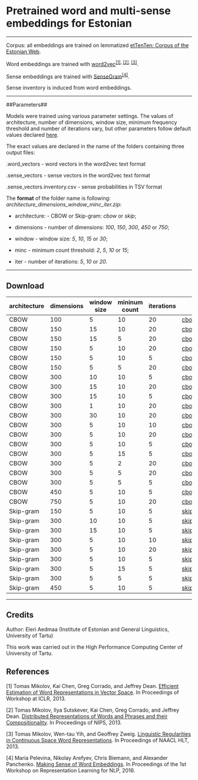 # Pretrained word and multi-sense embeddings for Estonian #

----

Corpus: all embeddings are trained on lemmatized [etTenTen: Corpus of the Estonian Web](https://doi.org/10.15155/1-00-0000-0000-0000-0012el).

Word embeddings are trained with [word2vec](https://code.google.com/archive/p/word2vec/)<sup>[[1]](https://arxiv.org/pdf/1301.3781.pdf), [[2]](http://papers.nips.cc/paper/5021-distributed-representations-of-words-and-phrases-and-their-compositionality.pdf), [[3]](https://www.aclweb.org/anthology/N13-1090)</sup>.

Sense embeddings are trained with [SenseGram](https://github.com/uhh-lt/sensegram)<sup>[[4]](http://aclweb.org/anthology/W16-1620)</sup>.

Sense inventory is induced from word embeddings.

----

##Parameters##

Models were trained using various parameter settings. The values of architecture, number of dimensions, window size, minimum frequency threshold and number of iterations vary, but other parameters follow default values declared [here](https://github.com/uhh-lt/sensegram). 


The exact values are declared in the name of the folders containing three output files:

.word_vectors - word vectors in the word2vec text format

.sense_vectors - sense vectors in the word2vec text format

.sense_vectors.inventory.csv - sense probabilities in TSV format



The **format** of the folder name is following: *architecture\_dimensions\_window\_minc\_iter.zip*:

* architecture: - CBOW or Skip-gram: *cbow* or *skip*; 

* dimensions - number of dimensions: *100*, *150*, *300*, *450* or *750*;

* window - window size: *5*, *10*, *15* or *30*;

* minc - minimum count threshold: *2*, *5*, *10* or *15*; 

* iter - number of iterations: *5*, *10* or *20*.

---

## Download ##

architecture  | dimensions   | window size  | mininum count  | iterations  | download 
------------- | -------------| -------------| -------------| -------------| -------------
CBOW  | 100| 5| 10| 20| <a href="https://eestikeeleinstituut-my.sharepoint.com/:u:/g/personal/eleri_aedmaa_eki_ee/EUh-DeqGZQJItw4iB0L7EkIBrIC_5xSfFJbuTP3ap-neeg?e=I3cp7j" download>cbow\_100\_5\_10\_20.zip</a>
CBOW  | 150| 15| 10| 20| <a href="https://eestikeeleinstituut-my.sharepoint.com/:u:/g/personal/eleri_aedmaa_eki_ee/EQ1AB2Uo-HFAgbGVWjhoFcwB70hnbrpbyrZn41fNAC5QGg?e=9oBvpc">cbow\_150\_15\_10\_20.zip</a>
CBOW  | 150| 15| 5| 20| <a href="https://eestikeeleinstituut-my.sharepoint.com/:u:/g/personal/eleri_aedmaa_eki_ee/EcUBCn3tpPdIiSlI-q2qJYEBlldABbnT5m0b2JZbenSs_Q?e=Vq1euY">cbow\_150\_15\_5\_20.zip</a>
CBOW  | 150| 5| 10| 20| <a href="https://eestikeeleinstituut-my.sharepoint.com/:u:/g/personal/eleri_aedmaa_eki_ee/EWNkokyPDFZOg45nB5BbicoBcPg5vB7RiVEFhmMg_2dBFw?e=sVotgx">cbow\_150\_5\_10\_20.zip</a>
CBOW  | 150| 5| 10| 5| <a href="https://eestikeeleinstituut-my.sharepoint.com/:u:/g/personal/eleri_aedmaa_eki_ee/EWxN2TluQrxBhmrvWTwtzjsBO-Yupny7f3XfnHk4KrooIg?e=FhfpY8">cbow\_150\_5\_10\_5.zip</a>
CBOW  | 150| 5| 5| 20| <a href="https://eestikeeleinstituut-my.sharepoint.com/:u:/g/personal/eleri_aedmaa_eki_ee/EdUaCesBytlJtQBgWdrarRYBs7GWpZ8bEI6U_J3cSFmMmQ?e=RLJr2T">cbow\_150\_5\_5\_20.zip</a>
CBOW  | 300| 10| 10| 5| <a href="https://eestikeeleinstituut-my.sharepoint.com/:u:/g/personal/eleri_aedmaa_eki_ee/EWQ57WjGgVhDvwBfCAuqbbsBkM-4kcnAx6Oos5fNddfn7g?e=1pVTSy">cbow\_300\_10\_10\_5.zip</a>
CBOW  | 300| 15| 10| 20| <a href="https://eestikeeleinstituut-my.sharepoint.com/:u:/g/personal/eleri_aedmaa_eki_ee/EW2of4c6PztCsD9eDlF08GQBEfxqwrLLlswZyLtf_GhEJw?e=pONxG3">cbow\_300\_15\_10\_20.zip</a>
CBOW  | 300| 15| 10| 5| <a href="https://eestikeeleinstituut-my.sharepoint.com/:u:/g/personal/eleri_aedmaa_eki_ee/ERB8y8z8YwFLhQeTkuc1QWgBEvVgWxVCWNbV9OqU6eErOQ?e=oTPwXS">cbow\_300\_15\_10\_5.zip</a>
CBOW  | 300| 1| 10| 20| <a href="https://eestikeeleinstituut-my.sharepoint.com/:u:/g/personal/eleri_aedmaa_eki_ee/EfQyiYXBVA9EjIarh4nqKUcBQsihe4A1-yBUAAl2pWJU2A?e=CwMcZV">cbow\_300\_1\_10\_20.zip</a>
CBOW  | 300| 30| 10| 20| <a href="https://eestikeeleinstituut-my.sharepoint.com/:u:/g/personal/eleri_aedmaa_eki_ee/EfyuqPQpPa9NryJJoa6neIsBDJrpHdm7Bx5u5AaU9GwC1w?e=V4UKJe">cbow\_300\_30\_10\_20.zip</a>
CBOW  | 300| 5| 10| 10| <a href="https://eestikeeleinstituut-my.sharepoint.com/:u:/g/personal/eleri_aedmaa_eki_ee/EQJOVsGpbqBCup0bOnrapQkBZTUerpMnovx2sUS6ZEHyCw?e=P0VtBd">cbow\_300\_5\_10\_10.zip</a>
CBOW  | 300| 5| 10| 20| <a href="https://eestikeeleinstituut-my.sharepoint.com/:u:/g/personal/eleri_aedmaa_eki_ee/Eb8OA_yRDmtCqcYrEHSEAe4BnWspfRm9oExLYtmQtD_eMQ?e=Ypr2kd">cbow\_300\_5\_10\_20.zip</a>
CBOW  | 300| 5| 10| 5| <a href="https://eestikeeleinstituut-my.sharepoint.com/:u:/g/personal/eleri_aedmaa_eki_ee/EY0-W_xz1gZAnPWKnfIcOD4BjErX6qV1psPIcWhtjOoswA?e=mQd2ES">cbow\_300\_5\_10\_5.zip</a>
CBOW  | 300| 5| 15| 5| <a href="https://eestikeeleinstituut-my.sharepoint.com/:u:/g/personal/eleri_aedmaa_eki_ee/Ebm6fIszHsZBuAzHktn51OkBtTkSj-SPowRFhFs02fX7bQ?e=f33iuq">cbow\_300\_5\_15\_5.zip</a>
CBOW  | 300| 5| 2| 20| <a href="https://eestikeeleinstituut-my.sharepoint.com/:u:/g/personal/eleri_aedmaa_eki_ee/EX0GqChNF1RAtxHFdJLRl9MB1nv71qiKxhhr18tEXZBXyw?e=IofWTE">cbow\_300\_5\_2\_20.zip</a>
CBOW  | 300| 5| 5| 20| <a href="https://eestikeeleinstituut-my.sharepoint.com/:u:/g/personal/eleri_aedmaa_eki_ee/Ef7DNh3_FDlGgBoeD0kOwEQBfPqY6rU_3CojZK_m71NaKQ?e=ZPtSA1">cbow\_300\_5\_5\_20.zip</a>
CBOW  | 300| 5| 5| 5| <a href="https://eestikeeleinstituut-my.sharepoint.com/:u:/g/personal/eleri_aedmaa_eki_ee/ERh6rJzv60VAp4cmvao_O-EBrM1p1rrkj5gTVoGlybI_Qg?e=fP6cb6">cbow\_300\_5\_5\_5.zip</a>
CBOW  | 450| 5| 10| 5| <a href="https://eestikeeleinstituut-my.sharepoint.com/:u:/g/personal/eleri_aedmaa_eki_ee/EYc5IYTfm4BOiObuembKVQgBQGroppwfogvUhhhcijqAwA?e=Ofy4ep">cbow\_450\_5\_10\_5.zip</a>
CBOW  | 750| 5| 10| 20| <a href="https://eestikeeleinstituut-my.sharepoint.com/:u:/g/personal/eleri_aedmaa_eki_ee/EYMl5Ah4pWxEtRV8aVwxgQABOy8NjH76B9N03necVKD_Rg?e=XcQpOw">cbow\_750\_5\_10\_20.zip</a>
Skip-gram | 150| 5| 10| 5| <a href="https://eestikeeleinstituut-my.sharepoint.com/:u:/g/personal/eleri_aedmaa_eki_ee/ERRS139a7rNGnrDUQaZ1Jy8BE6pqOWGrpfR98CqURKY5yQ?e=FCEYgP">skip\_150\_5\_10\_5.zip</a>
Skip-gram | 300| 10| 10| 5| <a href="https://eestikeeleinstituut-my.sharepoint.com/:u:/g/personal/eleri_aedmaa_eki_ee/EWbRr9fyQKFNv-5-4xipERUBXYzBH3hWSkzgYOe5s826kw?e=q8oF7B">skip\_300\_10\_10\_5.zip</a>
Skip-gram | 300| 15| 10| 5| <a href="https://eestikeeleinstituut-my.sharepoint.com/:u:/g/personal/eleri_aedmaa_eki_ee/ET6cHakIqaJEp6knsJa179kBjIxxiulKF6XYz3jyOKaoSA?e=A9M4d2">skip\_300\_15\_10\_5.zip</a>
Skip-gram | 300| 5| 10| 10| <a href="https://eestikeeleinstituut-my.sharepoint.com/:u:/g/personal/eleri_aedmaa_eki_ee/EeCD3Xi5Mb1MmS0kwVOAsa0BnSt0QAspiK8QyAvM78o1Bg?e=sUR0yF">skip\_300\_5\_10\_10.zip</a>
Skip-gram | 300| 5| 10| 20| <a href="https://eestikeeleinstituut-my.sharepoint.com/:u:/g/personal/eleri_aedmaa_eki_ee/ERk-w-2CozZBmX5ojuMc8Q8B1S3tKz-gsUc0NHYOkyGqgw?e=zPG9v0">skip\_300\_5\_10\_20.zip</a>
Skip-gram | 300| 5| 10| 5| <a href="https://eestikeeleinstituut-my.sharepoint.com/:u:/g/personal/eleri_aedmaa_eki_ee/EXnBU8JtnyxMtFJRFqBmvW4BQeGa63TN0czTnv5Gjz76gw?e=7kAmUK">skip\_300\_5\_10\_5.zip</a>
Skip-gram | 300| 5| 15| 5| <a href="https://eestikeeleinstituut-my.sharepoint.com/:u:/g/personal/eleri_aedmaa_eki_ee/EVZRI_imAZlFsAK_01o-q58BzhwJxfhLWXhU4kAzk7FB5A?e=IJm3RK">skip\_300\_5\_15\_5.zip</a>
Skip-gram | 300| 5| 5| 5| <a href="https://eestikeeleinstituut-my.sharepoint.com/:u:/g/personal/eleri_aedmaa_eki_ee/ESJVVRish9FDmyT2RoKeT0cBpvu_sF8HzB515HYAPBgjSQ?e=3BKWQf">skip\_300\_5\_5\_5.zip</a>
Skip-gram | 450| 5| 10| 5| <a href="https://eestikeeleinstituut-my.sharepoint.com/:u:/g/personal/eleri_aedmaa_eki_ee/EenCeNgsurRMgMCuWxvNlbQBrRE9rAkU8YRardUCSV7jIg?e=4C4gqi">skip\_450\_5\_10\_5.zip</a>


-----

## Credits ##

Author: Eleri Aedmaa (Institute of Estonian and General Linguistics, University of Tartu) 

This work was carried out in the High Performance Computing Center of University of Tartu.



## References ##


[1] Tomas Mikolov, Kai Chen, Greg Corrado, and Jeffrey Dean. [Efficient Estimation of Word Representations in Vector Space](https://arxiv.org/pdf/1301.3781.pdf). In Proceedings of Workshop at ICLR, 2013.

[2] Tomas Mikolov, Ilya Sutskever, Kai Chen, Greg Corrado, and Jeffrey Dean. [Distributed Representations of Words and Phrases and their Compositionality](http://papers.nips.cc/paper/5021-distributed-representations-of-words-and-phrases-and-their-compositionality.pdf). In Proceedings of NIPS, 2013.

[3] Tomas Mikolov, Wen-tau Yih, and Geoffrey Zweig. [Linguistic Regularities in Continuous Space Word Representations](https://www.aclweb.org/anthology/N13-1090). In Proceedings of NAACL HLT, 2013.

[4] Maria Pelevina, Nikolay Arefyev, Chris Biemann, and Alexander Panchenko. [Making Sense of Word Embeddings](http://aclweb.org/anthology/W16-1620). In Proceedings of the 1st Workshop on Representation Learning for NLP, 2016.
